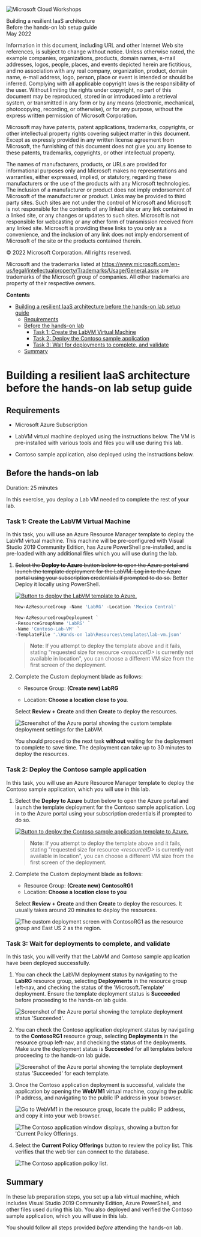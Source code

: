 ![Microsoft Cloud Workshops](https://github.com/artiomlk/MCW-Template-Cloud-Workshop/raw/main/Media/ms-cloud-workshop.png "Microsoft Cloud Workshops")

<div class="MCWHeader1">
Building a resilient IaaS architecture
</div>

<div class="MCWHeader2">
Before the hands-on lab setup guide
</div>

<div class="MCWHeader3">
May 2022

</div>

Information in this document, including URL and other Internet Web site references, is subject to change without notice. Unless otherwise noted, the example companies, organizations, products, domain names, e-mail addresses, logos, people, places, and events depicted herein are fictitious, and no association with any real company, organization, product, domain name, e-mail address, logo, person, place or event is intended or should be inferred. Complying with all applicable copyright laws is the responsibility of the user. Without limiting the rights under copyright, no part of this document may be reproduced, stored in or introduced into a retrieval system, or transmitted in any form or by any means (electronic, mechanical, photocopying, recording, or otherwise), or for any purpose, without the express written permission of Microsoft Corporation.

Microsoft may have patents, patent applications, trademarks, copyrights, or other intellectual property rights covering subject matter in this document. Except as expressly provided in any written license agreement from Microsoft, the furnishing of this document does not give you any license to these patents, trademarks, copyrights, or other intellectual property.

The names of manufacturers, products, or URLs are provided for informational purposes only and Microsoft makes no representations and warranties, either expressed, implied, or statutory, regarding these manufacturers or the use of the products with any Microsoft technologies. The inclusion of a manufacturer or product does not imply endorsement of Microsoft of the manufacturer or product. Links may be provided to third party sites. Such sites are not under the control of Microsoft and Microsoft is not responsible for the contents of any linked site or any link contained in a linked site, or any changes or updates to such sites. Microsoft is not responsible for webcasting or any other form of transmission received from any linked site. Microsoft is providing these links to you only as a convenience, and the inclusion of any link does not imply endorsement of Microsoft of the site or the products contained therein.

© 2022 Microsoft Corporation. All rights reserved.

Microsoft and the trademarks listed at <https://www.microsoft.com/en-us/legal/intellectualproperty/Trademarks/Usage/General.aspx> are trademarks of the Microsoft group of companies. All other trademarks are property of their respective owners.

**Contents**

- [Building a resilient IaaS architecture before the hands-on lab setup guide](#building-a-resilient-iaas-architecture-before-the-hands-on-lab-setup-guide)
  - [Requirements](#requirements)
  - [Before the hands-on lab](#before-the-hands-on-lab)
    - [Task 1: Create the LabVM Virtual Machine](#task-1-create-the-labvm-virtual-machine)
    - [Task 2: Deploy the Contoso sample application](#task-2-deploy-the-contoso-sample-application)
    - [Task 3: Wait for deployments to complete, and validate](#task-3-wait-for-deployments-to-complete-and-validate)
  - [Summary](#summary)

# Building a resilient IaaS architecture before the hands-on lab setup guide

## Requirements

- Microsoft Azure Subscription

- LabVM virtual machine deployed using the instructions below. The VM is pre-installed with various tools and files you will use during this lab.

- Contoso sample application, also deployed using the instructions below.

## Before the hands-on lab

Duration: 25 minutes

In this exercise, you deploy a Lab VM needed to complete the rest of your lab.

### Task 1: Create the LabVM Virtual Machine

In this task, you will use an Azure Resource Manager template to deploy the LabVM virtual machine. This machine will be pre-configured with Visual Studio 2019 Community Edition, has Azure PowerShell pre-installed, and is pre-loaded with any additional files which you will use during the lab.

1. ~~Select the **Deploy to Azure** button below to open the Azure portal and launch the template deployment for the LabVM. Log in to the Azure portal using your subscription credentials if prompted to do so.~~ Better Deploy it locally using PowerShell.

    [![Button to deploy the LabVM template to Azure.](https://aka.ms/deploytoazurebutton "Deploy the LabVM template to Azure")](https://portal.azure.com/#create/Microsoft.Template/uri/https%3A%2F%2Fraw.githubusercontent.com%2Fartiomlk%2FMCW-Building-a-resilient-IaaS-architecture%2Fmaster%2FHands-on%20lab%2FResources%2Ftemplates%2Flab-vm.json)

    ```PowerSHell
    New-AzResourceGroup -Name 'LabRG' -Location 'Mexico Central'

    New-AzResourceGroupDeployment `
    -ResourceGroupName 'LabRG' `
    -Name 'Contoso-Lab-VM' `
    -TemplateFile '.\Hands-on lab\Resources\templates\lab-vm.json'
    ```

    > **Note**: If you attempt to deploy the template above and it fails, stating "requested size for resource *\<resourceID\>* is currently not available in location", you can choose a different VM size from the first screen of the deployment.

2. Complete the Custom deployment blade as follows:

    - Resource Group: **(Create new) LabRG**

    - Location: **Choose a location close to you**.

    Select **Review + Create** and then **Create** to deploy the resources.

    ![Screenshot of the Azure portal showing the custom template deployment settings for the LabVM.](images/BeforeTheHOL/labvm-deploy1.png "Screenshot of the Azure portal showing the custom template deployment settings for the LabVM")

    You should proceed to the next task **without** waiting for the deployment to complete to save time. The deployment can take up to 30 minutes to deploy the resources.

### Task 2: Deploy the Contoso sample application

In this task, you will use an Azure Resource Manager template to deploy the Contoso sample application, which you will use in this lab.

1. Select the **Deploy to Azure** button below to open the Azure portal and launch the template deployment for the Contoso sample application. Log in to the Azure portal using your subscription credentials if prompted to do so.

    [![Button to deploy the Contoso sample application template to Azure.](https://aka.ms/deploytoazurebutton "Deploy the Contoso sample application template to Azure")](https://portal.azure.com/#create/Microsoft.Template/uri/https%3A%2F%2Fraw.githubusercontent.com%2Fmicrosoft%2FMCW-Building-a-resilient-IaaS-architecture%2Fmaster%2FHands-on%20lab%2FResources%2Ftemplates%2Fcontoso-iaas.json)

    > **Note**: If you attempt to deploy the template above and it fails, stating "requested size for resource *\<resourceID\>* is currently not available in location", you can choose a different VM size from the first screen of the deployment.

2. Complete the Custom deployment blade as follows:

    - Resource Group: **(Create new) ContosoRG1**
    - Location: **Choose a location close to you**

    Select **Review + Create** and then **Create** to deploy the resources. It usually takes around 20 minutes to deploy the resources.

    ![The custom deployment screen with ContosoRG1 as the resource group and East US 2 as the region.](images/BeforeTheHOL/contoso-deploy1.png "Custom deployment")

### Task 3: Wait for deployments to complete, and validate

In this task, you will verify that the LabVM and Contoso sample application have been deployed successfully.

1. You can check the LabVM deployment status by navigating to the **LabRG** resource group, selecting **Deployments** in the resource group left-nav, and checking the status of the 'Microsoft.Template' deployment. Ensure the template deployment status is **Succeeded** before proceeding to the hands-on lab guide.

    ![Screenshot of the Azure portal showing the template deployment status 'Succeeded'.](images/BeforeTheHOL/deployment-succeeded.png "Screenshot of the Azure portal showing the template deployment status Succeeded")

2. You can check the Contoso application deployment status by navigating to the **ContosoRG1** resource group, selecting **Deployments** in the resource group left-nav, and checking the status of the deployments. Make sure the deployment status is **Succeeded** for all templates before proceeding to the hands-on lab guide.

    ![Screenshot of the Azure portal showing the template deployment status 'Succeeded' for each template.](images/BeforeTheHOL/contoso-success1.png "Screenshot of the Azure portal showing the template deployment status Succeeded for each template")

3. Once the Contoso application deployment is successful, validate the application by opening the **WebVM1** virtual machine, copying the public IP address, and navigating to the public IP address in your browser.

    ![Go to WebVM1 in the resource group, locate the public IP address, and copy it into your web browser.](images/BeforeTheHOL/contoso-webvmpubip.png "Copy WebVM1 public IP address")

    ![The Contoso application window displays, showing a button for 'Current Policy Offerings.](images/BeforeTheHOL/contoso-app.png "Contoso application")

4. Select the **Current Policy Offerings** button to review the policy list. This verifies that the web tier can connect to the database.

    ![The Contoso application policy list.](images/BeforeTheHOL/contoso-policy.png "Contoso policies")

## Summary

In these lab preparation steps, you set up a lab virtual machine, which includes Visual Studio 2019 Community Edition, Azure PowerShell, and other files used during this lab. You also deployed and verified the Contoso sample application, which you will use in this lab.

You should follow all steps provided *before* attending the hands-on lab.
